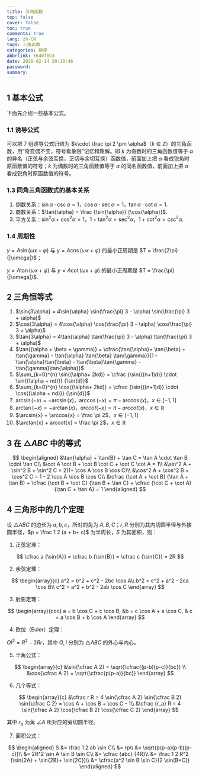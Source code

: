 ```yaml
---
title: 三角函数
top: false
cover: false
toc: true
comments: true
lang: zh-CN
tags: 三角函数
categories: 数学
abbrlink: 5640f8b3
date: 2020-02-14 20:13:46
password:
summary:
---
```


## 1 基本公式

下面先介绍一些基本公式。

### 1.1 诱导公式

可以把 7 组诱导公式归结为 $k\cdot \frac \pi 2 \pm \alpha$（$k\in \mathbb{Z}$）的三角函数，用“奇变偶不变，符号看象限”记忆和理解。即 $k$ 为奇数时的三角函数值等于 $\alpha$ 的异名（正弦与余弦互换，正切与余切互换）函数值，前面加上把 $\alpha$ 看成锐角时原函数值的符号；$k$ 为偶数时的三角函数值等于 $\alpha$ 的同名函数值，前面加上把 $\alpha$ 看成锐角时原函数值的符号。

### 1.3 同角三角函数式的基本关系

1. 倒数关系：$\sin{\alpha} \cdot \csc{\alpha}=1$，$\cos{\alpha} \cdot \sec{\alpha}=1$，$\tan{\alpha} \cdot \cot{\alpha}=1$.
2. 商数关系：$\tan{\alpha} = \frac {\sin{\alpha}} {\cos{\alpha}}$.
3. 平方关系：$\sin^2{\alpha} + \cos^2{\alpha} = 1$，$1 + \tan^2{\alpha} = \sec^2{\alpha}$，$1 + \cot^2{\alpha} = \csc^2{\alpha}$.


### 1.4 周期性

$y=A\sin(\omega x + \varphi)$ 与 $y=A\cos(\omega x + \varphi)$ 的最小正周期是 $T = \frac{2\pi}{|\omega|}$；

$y=A\tan(\omega x + \varphi)$ 与 $y=A\cot(\omega x + \varphi)$ 的最小正周期是 $T = \frac{\pi}{|\omega|}$.

## 2 三角恒等式

1. $\sin{3\alpha} = 4\sin{\alpha} \sin(\frac{\pi} 3 - \alpha)  \sin(\frac{\pi} 3 + \alpha)$
2. $\cos{3\alpha} = 4\cos{\alpha} \cos(\frac{\pi} 3 - \alpha)  \cos(\frac{\pi} 3 + \alpha)$
3. $\tan{3\alpha} = 4\tan{\alpha} \tan(\frac{\pi} 3 - \alpha)  \tan(\frac{\pi} 3 + \alpha)$
4. $\tan{(\alpha + \beta + \gamma)} = \cfrac{\tan{\alpha}+ \tan{\beta} + \tan{\gamma} - \tan{\alpha} \tan{\beta} \tan{\gamma}}{1 - \tan{\alpha}\tan{\beta} - \tan{\beta}\tan{\gamma} - \tan{\gamma}\tan{\alpha}}$
5. $\sum_{k=0}^{n} \sin{(\alpha+ 2kd)} = \cfrac {\sin{((n+1)d)} \cdot \sin{(\alpha + nd)}} {\sin{d}}$
6. $\sum_{k=0}^{n} \cos{(\alpha+ 2kd)} = \cfrac {\sin{((n+1)d)} \cdot \cos{(\alpha + nd)}} {\sin{d}}$
7. $\arcsin(-x) = - \arcsin(x)$，$\arccos(-x) = \pi - \arccos(x)$，$x \in [-1,1]$
8. $\arctan(-x) = - \arctan(x)$，$arccot(-x) = \pi - arccot(x)$，$x \in \mathbb{R}$
9. $\arcsin{x} + \arccos{x} = \frac \pi 2$，$x\in [-1,1]$
10. $\arctan{x} + arccot{x} = \frac \pi 2$，$x\in \mathbb{R}$

## 3 在 $\triangle{ABC}$ 中的等式

$$
\begin{aligned}
&\tan{\alpha} + \tan{B} + \tan C = \tan A \cdot \tan B \cdot \tan C\\
&\cot A \cot B + \cot B \cot C + \cot C \cot A = 1\\
&\sin^2 A + \sin^2 B + \sin^2 C = 2(1+ \cos A \cos B \cos C)\\
&\cos^2 A + \cos^2 B + \cos^2 C = 1 - 2 \cos A \cos B \cos C\\
&\cfrac {\cot A + \cot B} {\tan A + \tan B} + \cfrac {\cot B + \cot C} {\tan B + \tan C} + \cfrac {\cot C + \cot A} {\tan C + \tan A} = 1
\end{aligned}
$$

## 4 三角形中的几个定理

设 $\triangle ABC$ 的边长为 $a, b, c$，所对的角为 $A, B, C$；$r, R$ 分别为其内切圆半径与外接圆半径，$p = \frac 1 2 (a + b+ c)$ 为半周长，$S$ 为其面积，则：

1. 正弦定理：

$$
\cfrac a {\sin{A}} = \cfrac b {\sin{B}} = \cfrac c {\sin{C}} = 2R
$$

2. 余弦定理：

$$
\begin{array}{c}
a^2 = b^2 + c^2 - 2bc \cos A\\
b^2 = c^2 + a^2 - 2ca \cos B\\
c^2 = a^2 + b^2 - 2ab \cos C
\end{array}
$$

3. 射影定理：

$$
\begin{array}{ccc}
a = b \cos C + c \cos B, &b = c \cos A + a \cos C, & c = a \cos B + b \cos A
\end{array}
$$

4. 欧拉（Euler）定理：

$OI^2 = R^2 - 2Rr$，其中 $O, I$ 分别为 $\triangle ABC$ 的外心与内心。

5. 半角公式：

$$
\begin{array}{c}
&\sin{\cfrac A 2} = \sqrt{\cfrac{(p-b)(p-c)}{bc}} \\
&\cos{\cfrac A 2} = \sqrt{\cfrac{p(p-a)}{bc}} 
\end{array}
$$

6. 几个等式：

$$
\begin{array}{c}
&\cfrac r R = 4 \sin{\cfrac A 2} \sin{\cfrac B 2} \sin{\cfrac C 2} = \cos A + \cos B + \cos C - 1\\
&\cfrac {r_a} R =  4 \sin{\cfrac A 2} \cos{\cfrac B 2} \cos{\cfrac C 2}
\end{array}
$$

其中 $r_a$ 为角 $\angle A$ 所对应的旁切圆半径。

7. 面积公式：

$$
\begin{aligned}
S &= \frac 1 2 ab \sin C\\
&= rp\\
&= \sqrt{p(p-a)(p-b)(p-c)}\\
&= 2R^2 \sin A \sin B \sin C\\
&= \cfrac {abc} {4R}\\
&= \frac 1 2 R^2 (\sin{2A} + \sin{2B}+ \sin{2C})\\
&= \cfrac{a^2 \sin B \sin C}{2 \sin(B+C)}
\end{aligned}
$$